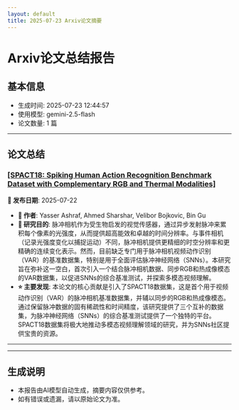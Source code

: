 ```yaml
---
layout: default
title: 2025-07-23 Arxiv论文摘要
---
```


# Arxiv论文总结报告

## 基本信息
- 生成时间: 2025-07-23 12:44:57
- 使用模型: gemini-2.5-flash
- 论文数量: 1 篇

---

## 论文总结

### [[SPACT18: Spiking Human Action Recognition Benchmark Dataset with Complementary RGB and Thermal Modalities]](http://arxiv.org/abs/2507.16151v1)
<!-- 2025-07-22 -->
**📅 发布日期**: 2025-07-22

*   **👥 作者**: Yasser Ashraf, Ahmed Sharshar, Velibor Bojkovic, Bin Gu
*   **🎯 研究目的**: 脉冲相机作为受生物启发的视觉传感器，通过异步发射脉冲来累积每个像素的光强度，从而提供超高能效和卓越的时间分辨率。与事件相机（记录光强度变化以捕捉运动）不同，脉冲相机提供更精细的时空分辨率和更精确的连续变化表示。然而，目前缺乏专门用于脉冲相机视频动作识别（VAR）的基准数据集，特别是用于全面评估脉冲神经网络（SNNs）。本研究旨在弥补这一空白，首次引入一个结合脉冲相机数据、同步RGB和热成像模态的VAR数据集，以促进SNNs的综合基准测试，并探索多模态视频理解。
*   **⭐ 主要发现**: 本论文的核心贡献是引入了SPACT18数据集，这是首个用于视频动作识别（VAR）的脉冲相机基准数据集，并辅以同步的RGB和热成像模态。通过保留脉冲数据的固有稀疏性和时间精度，该研究提供了三个互补的数据集，为脉冲神经网络（SNNs）的综合基准测试提供了一个独特的平台。SPACT18数据集将极大地推动多模态视频理解领域的研究，并为SNNs社区提供宝贵的资源。

---

---

## 生成说明
- 本报告由AI模型自动生成，摘要内容仅供参考。
- 如有错误或遗漏，请以原始论文为准。
